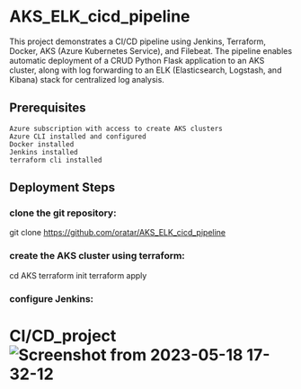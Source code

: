 # AKS_ELK_cicd_pipeline

This project demonstrates a CI/CD pipeline using Jenkins, Terraform, Docker, AKS (Azure Kubernetes Service), and Filebeat. The pipeline enables automatic deployment of a CRUD Python Flask application to an AKS cluster, along with log forwarding to an ELK (Elasticsearch, Logstash, and Kibana) stack for centralized log analysis.

## Prerequisites

    Azure subscription with access to create AKS clusters
    Azure CLI installed and configured
    Docker installed
    Jenkins installed 
    terraform cli installed

## Deployment Steps
### clone the git repository:
   git clone https://github.com/oratar/AKS_ELK_cicd_pipeline

### create the AKS cluster using terraform:
   cd AKS
   terraform init 
   terraform apply 

### configure Jenkins:
   

# CI/CD_project![Screenshot from 2023-05-18 17-32-12](https://github.com/oratar/mix_project_repo/assets/121873526/8c97e5e0-c98a-4513-994b-aba2dbe23c36)
